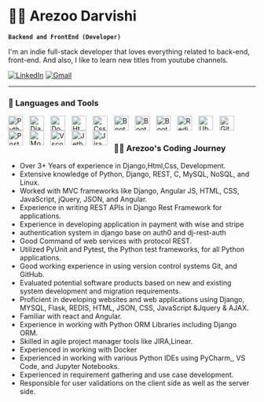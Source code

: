 # 🏄‍♂️ Arezoo Darvishi

**`Backend and FrontEnd (Developer)`**

I'm an indie full-stack developer that loves everything related to back-end, front-end. And also, I like to learn new titles from youtube channels.


   <p align="left">
      <a href="https://www.linkedin.com/in/arezoo-darvishi/">
         <img alt="LinkedIn" title="LinkedIn" src="https://camo.githubusercontent.com/fe562683ed01ad959d42830b6c538d1a11bb958d97e3221450453c0f6e2c4f1f/68747470733a2f2f696d672e736869656c64732e696f2f62616467652f6c696e6b6564696e2d626c75653f267374796c653d666f722d7468652d6261646765266c6f676f3d6c696e6b6564696e266c6f676f436f6c6f723d7768697465"></a> 
 <a href="mailto:arezoo.darvish6969@gmail.com">
         <img alt="Gmail" src="https://camo.githubusercontent.com/21b25ef238b1c76efe45cfd5b97e79bbfe2fbc00de2b9fc3890b4432f6a783e0/68747470733a2f2f696d672e736869656c64732e696f2f62616467652f476d61696c2d7265643f7374796c653d666f722d7468652d6261646765266c6f676f3d676d61696c266c6f676f436f6c6f723d7768697465" data-canonical-src="https://img.shields.io/badge/Gmail-red?style=for-the-badge&amp;logo=gmail&amp;logoColor=white" style="max-width: 100%;"></a>
   </p>

---

### 🧰 Languages and Tools

<img align="left" alt="Python" width="30px" style="padding-right:10px;"  src="https://cdn.jsdelivr.net/gh/devicons/devicon/icons/python/python-original.svg" />
<img align="left" alt="Django" width="30px" style="padding-right:10px;" src="https://cdn.jsdelivr.net/gh/devicons/devicon/icons/django/django-plain.svg" />
<img align="left" alt="Docker" width="30px" style="padding-right:10px;" src="https://cdn.jsdelivr.net/gh/devicons/devicon/icons/docker/docker-original.svg" />
<img align="left" alt="Html5" width="30px" style="padding-right:10px;" src="https://cdn.jsdelivr.net/gh/devicons/devicon/icons/html5/html5-original-wordmark.svg" />
<img align="left" alt="Css" width="30px" style="padding-right:10px;" src="https://cdn.jsdelivr.net/gh/devicons/devicon/icons/css3/css3-original-wordmark.svg" />
<img align="left" alt="Bootstrap" width="30px" style="padding-right:10px;" src="https://cdn.jsdelivr.net/gh/devicons/devicon/icons/bootstrap/bootstrap-original.svg" />
<img align="left" alt="Bootstrap" width="30px" style="padding-right:10px;" src="https://cdn.jsdelivr.net/gh/devicons/devicon/icons/javascript/javascript-original.svg" />
<img align="left" alt="Bootstrap" width="30px" style="padding-right:10px;"  src="https://cdn.jsdelivr.net/gh/devicons/devicon/icons/react/react-original.svg" />
<img align="left" alt="Redis" width="30px" style="padding-right:10px;"  src="https://cdn.jsdelivr.net/gh/devicons/devicon/icons/redis/redis-original.svg" />
<img align="left" alt="Ubuntu" width="30px" style="padding-right:10px;" src="https://cdn.jsdelivr.net/gh/devicons/devicon/icons/ubuntu/ubuntu-plain.svg" />
<img align="left" alt="Git" width="30px" style="padding-right:10px;" src="https://cdn.jsdelivr.net/gh/devicons/devicon/icons/git/git-original.svg" />
<img align="left" alt="Postgresql" width="30px" style="padding-right:10px;" src="https://cdn.jsdelivr.net/gh/devicons/devicon/icons/postgresql/postgresql-original.svg" />
<img align="left" alt="Mongodb" width="30px" style="padding-right:10px;" src="https://cdn.jsdelivr.net/gh/devicons/devicon/icons/mongodb/mongodb-original.svg" />
<img align="left" alt="Vscode" width="30px" style="padding-right:10px;" src="https://cdn.jsdelivr.net/gh/devicons/devicon/icons/vscode/vscode-original.svg" />
<img align="left" alt="Jetbrains" width="30px" style="padding-right:10px;" src="https://cdn.jsdelivr.net/gh/devicons/devicon/icons/jetbrains/jetbrains-original.svg" />
<img align="left" alt="Jira" width="30px" style="padding-right:10px;"  src="https://cdn.jsdelivr.net/gh/devicons/devicon/icons/jira/jira-original.svg" />
<br />

#

<summary><h3>👨‍💻 Arezoo's Coding Journey</h3></summary>
<ul>
   <li>Over 3+ Years of experience in Django,Html,Css, Development.</li>
   <li>Extensive knowledge of Python, Django, REST, C, MySQL, NoSQL, and Linux.</li>
   <li>Worked with MVC frameworks like Django, Angular JS, HTML, CSS, JavaScript, jQuery, JSON, and Angular. </li>
   <li>Experience in writing REST APIs in Django Rest Framework for applications.</li>
   <li>Experience in developing application in payment with wise and stripe</li>
   <li>authentication system in django base on auth0 and dj-rest-auth</li>
   <li>Good Command of web services with protocol REST. </li>
   <li>Utilized PyUnit and Pytest, the Python test frameworks, for all Python applications. </li>
   <li>Good working experience in using version control systems Git, and GitHub.</li>
   <li>Evaluated potential software products based on new and existing system development and migration 
   requirements.</li>
   <li>Proficient in developing websites and web applications using Django, MYSQL, Flask, REDIS, HTML, 
 JSON, CSS, JavaScript &Jquery & AJAX. </li>
   <li>Familiar with react and Angular.</li>
   <li>Experience in working with Python ORM Libraries including Django ORM. </li>
   <li>Skilled in agile project manager tools like JIRA,Linear.</li>
   <li>Experienced in working with Docker</li>
   <li>Experienced in working with various Python IDEs using PyCharm,, VS Code, and Jupyter Notebooks.</li>
   <li>Experienced in requirement gathering and use case development.</li>
   <li>Responsible for user validations on the client side as well as the server side.</li>
</ul>
